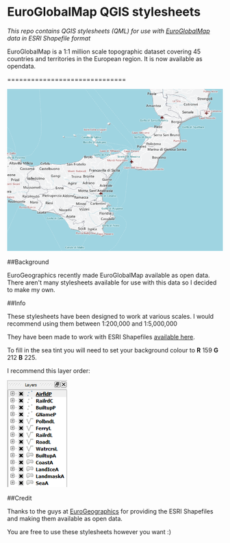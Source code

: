 EuroGlobalMap QGIS stylesheets
==============================

*This repo contains QGIS stylesheets (QML) for use with [EuroGlobalMap](http://www.eurogeographics.org/products-and-services/euroglobalmap) data in ESRI Shapefile format*

EuroGlobalMap is a 1:1 million scale topographic dataset covering 45 countries and territories in the European region.
It is now available as opendata.

==============================

![Example1](https://raw.githubusercontent.com/charleyglynn/EuroGlobalMap-QGIS-stylesheets/master/Images/EGM_1.png)

##Background

EuroGeographics recently made EuroGlobalMap available as open data.
There aren't many stylesheets available for use with this data so I decided to make my own. 

##Info

These stylesheets have been designed to work at various scales. I would recommend using them between 1:200,000 and 1:5,000,000

They have been made to work with ESRI Shapefiles [available here](http://www.eurogeographics.org/form/topographic-data-eurogeographics).

To fill in the sea tint you will need to set your background colour to **R** 159 **G** 212 **B** 225.

I recommend this layer order:

![layers](https://raw.githubusercontent.com/charleyglynn/EuroGlobalMap-QGIS-stylesheets/master/Images/Layer_Order.png)

##Credit

Thanks to the guys at [EuroGeographics](http://www.eurogeographics.org/) for providing the ESRI Shapefiles and making them available as open data.

You are free to use these stylesheets however you want :)

